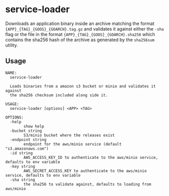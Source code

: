 # service-loader

Downloads an application binary inside an archive matching
the format `{APP}_{TAG}_{GOOS}_{GOARCH}.tag.gz` and validates it against either
the `-sha` flag or the file in the format `{APP}_{TAG}_{GOOS}_{GOARCH}.sha256`
which contains the sha256 hash of the archive as generated by the `sha256sum`
utility.

## Usage

```
NAME:
  service-loader

  Loads binaries from a amazon s3 bucket or minio and validates it against
  the sha256 checksum included along side it.

USAGE:
  service-loader [options] <APP> <TAG>

OPTIONS:
  -help
    	show help
  -bucket string
    	S3/minio bucket where the releases exist
  -endpoint string
    	endpoint for the aws/minio service (default "s3.amazonaws.com")
  -id string
    	AWS_ACCESS_KEY_ID to authenticate to the aws/minio service, defaults to env variable
  -key string
    	AWS_SECRET_ACCESS_KEY to authenticate to the aws/minio service, defaults to env variable
  -sha string
    	the sha256 to validate against, defaults to loading from aws/minio
```
